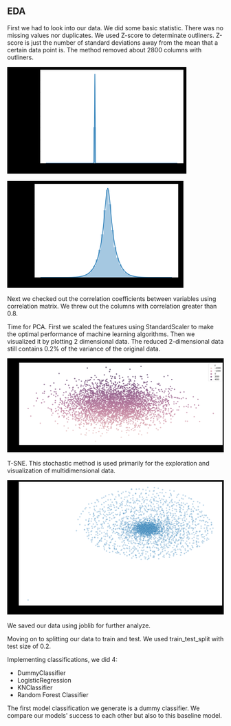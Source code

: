 ## EDA
First we had to look into our data. We did some basic statistic.
There was no missing values nor duplicates. We used Z-score to determinate outliners. Z-score is just the number of standard deviations away from the mean that a certain data point is. The method removed about 2800 columns with
outliners. 

![](2022-06-26-14-58-25.png)

![](2022-06-26-14-59-17.png)


Next we checked out the correlation coefficients between variables using correlation
matrix. We threw out the columns with correlation greater than 0.8.

Time for PCA. First we scaled the features using StandardScaler to make the optimal
performance of machine learning algorithms. Then we visualized it by plotting 2 
dimensional data. The reduced 2-dimensional data still contains 0.2% of the variance 
of the original data.

![](2022-06-26-14-59-44.png)

T-SNE. This stochastic method is used primarily for the exploration and visualization 
of multidimensional data.

![](2022-06-26-14-59-55.png)

We saved our data using joblib for further analyze.

Moving on to splitting our data to train and test. We used train_test_split with test 
size of 0.2. 

Implementing classifications, we did 4:
+ DummyClassifier
+ LogisticRegression
+ KNClassifier
+ Random Forest Classifier

The first model classification we generate is a dummy classifier. We compare our models' success to each other but also to this baseline model.

